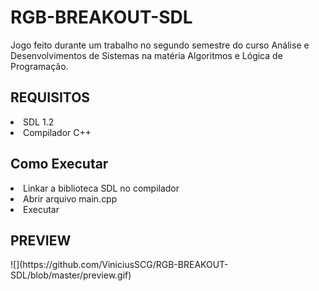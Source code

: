 # RGB-BREAKOUT-SDL
Jogo feito durante um trabalho no segundo semestre do curso Análise e Desenvolvimentos de Sistemas na matéria Algoritmos e Lógica de Programação.

<h2>REQUISITOS</h2>
<li>SDL 1.2</li>
<li>Compilador C++</li>
<h2>Como Executar</h2>
<li>Linkar a biblioteca SDL no compilador</li>
<li>Abrir arquivo main.cpp</li>
<li>Executar</li>
<h2>PREVIEW</h2>
![](https://github.com/ViniciusSCG/RGB-BREAKOUT-SDL/blob/master/preview.gif)
